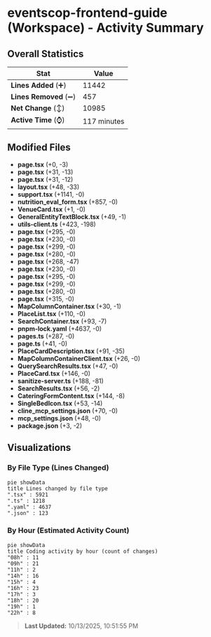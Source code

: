 # eventscop-frontend-guide (Workspace) - Activity Summary 

## Overall Statistics

| Stat                   | Value                                                             |
| ---------------------- | ----------------------------------------------------------------- |
| **Lines Added** (➕)   | 11442                                          |
| **Lines Removed** (➖) | 457                                        |
| **Net Change** (↕)    | 10985                |
| **Active Time** (⌚)   | 117 minutes |


## Modified Files
- **page.tsx** (+0, -3)
- **page.tsx** (+31, -13)
- **page.tsx** (+31, -12)
- **layout.tsx** (+48, -33)
- **support.tsx** (+1141, -0)
- **nutrition_eval_form.tsx** (+857, -0)
- **VenueCard.tsx** (+1, -0)
- **GeneralEntityTextBlock.tsx** (+49, -1)
- **utils-client.ts** (+423, -198)
- **page.tsx** (+295, -0)
- **page.tsx** (+230, -0)
- **page.tsx** (+299, -0)
- **page.tsx** (+280, -0)
- **page.tsx** (+268, -47)
- **page.tsx** (+230, -0)
- **page.tsx** (+295, -0)
- **page.tsx** (+299, -0)
- **page.tsx** (+280, -0)
- **page.tsx** (+315, -0)
- **MapColumnContainer.tsx** (+30, -1)
- **PlaceList.tsx** (+110, -0)
- **SearchContainer.tsx** (+93, -7)
- **pnpm-lock.yaml** (+4637, -0)
- **pages.ts** (+287, -0)
- **page.ts** (+41, -0)
- **PlaceCardDescription.tsx** (+91, -35)
- **MapColumnContainerClient.tsx** (+26, -0)
- **QuerySearchResults.tsx** (+47, -0)
- **PlaceCard.tsx** (+146, -0)
- **sanitize-server.ts** (+188, -81)
- **SearchResults.tsx** (+56, -2)
- **CateringFormContent.tsx** (+144, -8)
- **SingleBedIcon.tsx** (+53, -14)
- **cline_mcp_settings.json** (+70, -0)
- **mcp_settings.json** (+48, -0)
- **package.json** (+3, -2)

## Visualizations

### By File Type (Lines Changed)

```mermaid
pie showData
title Lines changed by file type
".tsx" : 5921
".ts" : 1218
".yaml" : 4637
".json" : 123
```

### By Hour (Estimated Activity Count)

```mermaid
pie showData
title Coding activity by hour (count of changes)
"08h" : 11
"09h" : 21
"11h" : 2
"14h" : 16
"15h" : 4
"16h" : 23
"17h" : 3
"18h" : 20
"19h" : 1
"22h" : 8
```


> **Last Updated:** 10/13/2025, 10:51:55 PM